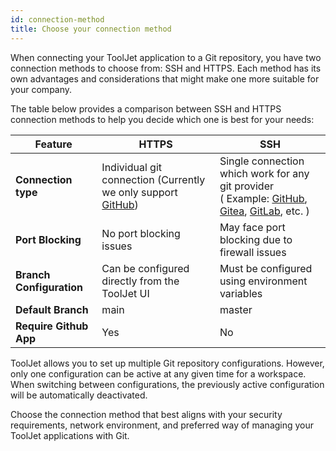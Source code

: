 ```yaml
---
id: connection-method
title: Choose your connection method
---
```


When connecting your ToolJet application to a Git repository, you have two connection methods to choose from: SSH and HTTPS. Each method has its own advantages and considerations that might make one more suitable for your company. 


The table below provides a comparison between SSH and HTTPS connection methods to help you decide which one is best for your needs:

| Feature | HTTPS | SSH |
|---------|-----|-------|
| **Connection type** |  Individual git connection (Currently we only support [GitHub](/docs/development-lifecycle/gitsync/connect-to-git-repo/github-config))  | Single connection which work for any git provider <br/> ( Example: [GitHub](/docs/development-lifecycle/gitsync/connect-to-git-repo/ssh/ssh-config#github), [Gitea](/docs/development-lifecycle/gitsync/connect-to-git-repo/ssh/ssh-config#gitea), [GitLab](/docs/development-lifecycle/gitsync/connect-to-git-repo/ssh/ssh-config#gitlab), etc. )  |
| **Port Blocking** | No port blocking issues  | May face port blocking due to firewall issues  |
| **Branch Configuration** | Can be configured directly from the ToolJet UI | Must be configured using environment variables |
| **Default Branch** | main | master |
| **Require Github App** | Yes | No |

ToolJet allows you to set up multiple Git repository configurations. However, only one configuration can be active at any given time for a workspace. When switching between configurations, the previously active configuration will be automatically deactivated.

Choose the connection method that best aligns with your security requirements, network environment, and preferred way of managing your ToolJet applications with Git.